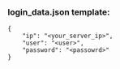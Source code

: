 ### login_data.json template:
```
{
    "ip": "<your_server_ip>",
    "user": "<user>",
    "password": "<passowrd>"
}
```
